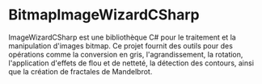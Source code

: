 # BitmapImageWizardCSharp
ImageWizardCSharp est une bibliothèque C# pour le traitement et la manipulation d'images bitmap. Ce projet fournit des outils pour des opérations comme la conversion en gris, l'agrandissement, la rotation, l'application d'effets de flou et de netteté, la détection des contours, ainsi que la création de fractales de Mandelbrot. 
